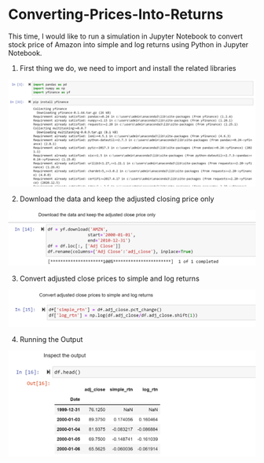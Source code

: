 # Converting-Prices-Into-Returns

This time, I would like to run a simulation in Jupyter Notebook to convert stock price of Amazon into simple and log returns using Python in Jupyter Notebook.

1. First thing we do, we need to import and install the related libraries

![textimage](https://github.com/altheanabila/Converting-Prices-Into-Returns/blob/main/pic1.png)


2. Download the data and keep the adjusted closing price only


![textimage](https://github.com/altheanabila/Converting-Prices-Into-Returns/blob/main/pic2.png)

3. Convert adjusted close prices to simple and log returns 


![textimage](https://github.com/altheanabila/Converting-Prices-Into-Returns/blob/main/pic3.png)


4. Running the Output


![textimage](https://github.com/altheanabila/Converting-Prices-Into-Returns/blob/main/pic4.png)

